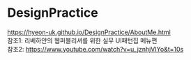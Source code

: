 # DesignPractice    
https://hyeon-uk.github.io/DesignPractice/AboutMe.html   
참조1: 리베하얀의 웹퍼블리셔를 위한 실무 UI패턴집 메뉴편   
참조2: https://www.youtube.com/watch?v=u_jznhjVIYo&t=10s   
